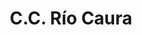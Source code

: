 ---
title: "C.C. Río Caura"
url: /ciudad-guayana-puerto-ordaz/c-c-rio-caura/
shop: Einkaufszentrum
---
